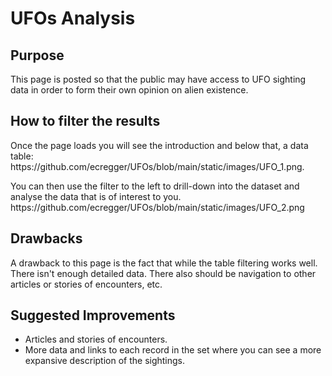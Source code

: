 # UFOs Analysis

## Purpose
This page is posted so that the public may have access to UFO sighting data in order to form their own opinion on alien existence. 

## How to filter the results
<p>Once the page loads you will see the introduction and below that, a data table: https://github.com/ecregger/UFOs/blob/main/static/images/UFO_1.png. </p>
<p>You can then use the filter to the left to drill-down into the dataset and analyse the data that is of interest to you. https://github.com/ecregger/UFOs/blob/main/static/images/UFO_2.png </p>

## Drawbacks
A drawback to this page is the fact that while the table filtering works well. There isn't enough detailed data. There also should be navigation to other articles or stories of encounters, etc.

## Suggested Improvements
- Articles and stories of encounters. 
- More data and links to each record in the set where you can see a more expansive description of the sightings. 

